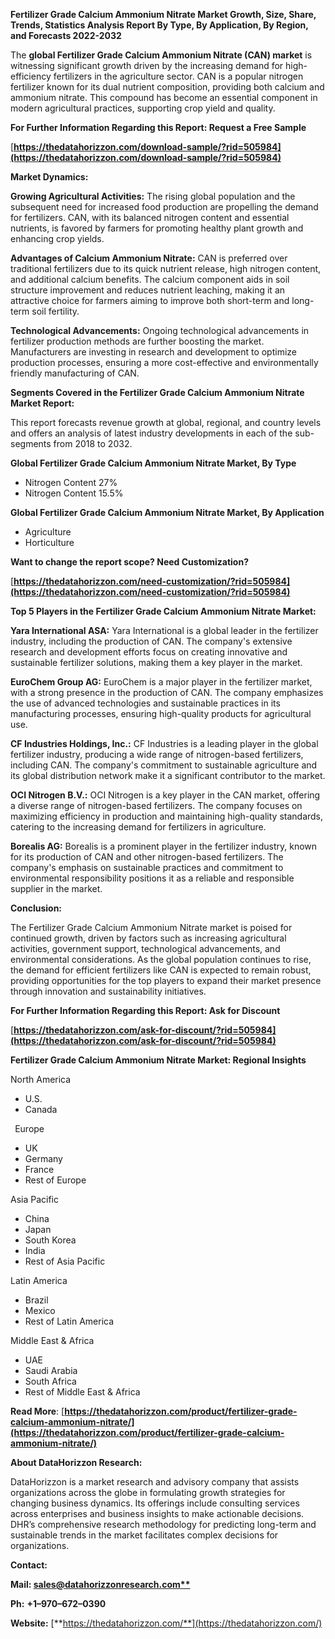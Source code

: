 ﻿**Fertilizer Grade Calcium Ammonium Nitrate  Market Growth, Size, Share, Trends, Statistics Analysis Report By Type, By Application, By Region, and Forecasts 2022-2032**

The **global Fertilizer Grade Calcium Ammonium Nitrate (CAN) market** is witnessing significant growth driven by the increasing demand for high-efficiency fertilizers in the agriculture sector. CAN is a popular nitrogen fertilizer known for its dual nutrient composition, providing both calcium and ammonium nitrate. This compound has become an essential component in modern agricultural practices, supporting crop yield and quality. 

**For Further Information Regarding this Report: Request a Free Sample**	

[**https://thedatahorizzon.com/download-sample/?rid=505984](https://thedatahorizzon.com/download-sample/?rid=505984)** 

**Market Dynamics:**

**Growing Agricultural Activities:** The rising global population and the subsequent need for increased food production are propelling the demand for fertilizers. CAN, with its balanced nitrogen content and essential nutrients, is favored by farmers for promoting healthy plant growth and enhancing crop yields.

**Advantages of Calcium Ammonium Nitrate:** CAN is preferred over traditional fertilizers due to its quick nutrient release, high nitrogen content, and additional calcium benefits. The calcium component aids in soil structure improvement and reduces nutrient leaching, making it an attractive choice for farmers aiming to improve both short-term and long-term soil fertility.

**Technological Advancements:** Ongoing technological advancements in fertilizer production methods are further boosting the market. Manufacturers are investing in research and development to optimize production processes, ensuring a more cost-effective and environmentally friendly manufacturing of CAN.

**Segments Covered in the Fertilizer Grade Calcium Ammonium Nitrate Market Report:** 

This report forecasts revenue growth at global, regional, and country levels and offers an analysis of latest industry developments in each of the sub-segments from 2018 to 2032.

**Global Fertilizer Grade Calcium Ammonium Nitrate Market, By Type**

- Nitrogen Content 27%
- Nitrogen Content 15.5%

**Global Fertilizer Grade Calcium Ammonium Nitrate Market, By Application**

- Agriculture
- Horticulture

**Want to change the report scope? Need Customization?**

[**https://thedatahorizzon.com/need-customization/?rid=505984](https://thedatahorizzon.com/need-customization/?rid=505984)** 

**Top 5 Players in the Fertilizer Grade Calcium Ammonium Nitrate Market:**

**Yara International ASA:** Yara International is a global leader in the fertilizer industry, including the production of CAN. The company's extensive research and development efforts focus on creating innovative and sustainable fertilizer solutions, making them a key player in the market.

**EuroChem Group AG:** EuroChem is a major player in the fertilizer market, with a strong presence in the production of CAN. The company emphasizes the use of advanced technologies and sustainable practices in its manufacturing processes, ensuring high-quality products for agricultural use.

**CF Industries Holdings, Inc.:** CF Industries is a leading player in the global fertilizer industry, producing a wide range of nitrogen-based fertilizers, including CAN. The company's commitment to sustainable agriculture and its global distribution network make it a significant contributor to the market.

**OCI Nitrogen B.V.:** OCI Nitrogen is a key player in the CAN market, offering a diverse range of nitrogen-based fertilizers. The company focuses on maximizing efficiency in production and maintaining high-quality standards, catering to the increasing demand for fertilizers in agriculture.

**Borealis AG:** Borealis is a prominent player in the fertilizer industry, known for its production of CAN and other nitrogen-based fertilizers. The company's emphasis on sustainable practices and commitment to environmental responsibility positions it as a reliable and responsible supplier in the market.

**Conclusion:**

The Fertilizer Grade Calcium Ammonium Nitrate market is poised for continued growth, driven by factors such as increasing agricultural activities, government support, technological advancements, and environmental considerations. As the global population continues to rise, the demand for efficient fertilizers like CAN is expected to remain robust, providing opportunities for the top players to expand their market presence through innovation and sustainability initiatives.

**For Further Information Regarding this Report: Ask for Discount**	

[**https://thedatahorizzon.com/ask-for-discount/?rid=505984](https://thedatahorizzon.com/ask-for-discount/?rid=505984)**  

**Fertilizer Grade Calcium Ammonium Nitrate Market: Regional Insights**

North America

- U.S.
- Canada

` `Europe

- UK
- Germany
- France
- Rest of Europe

Asia Pacific

- China
- Japan
- South Korea
- India
- Rest of Asia Pacific

Latin America

- Brazil
- Mexico
- Rest of Latin America

Middle East & Africa

- UAE
- Saudi Arabia
- South Africa
- Rest of Middle East & Africa

**Read More**: [**https://thedatahorizzon.com/product/fertilizer-grade-calcium-ammonium-nitrate/](https://thedatahorizzon.com/product/fertilizer-grade-calcium-ammonium-nitrate/)** 

**About DataHorizzon Research:**

DataHorizzon is a market research and advisory company that assists organizations across the globe in formulating growth strategies for changing business dynamics. Its offerings include consulting services across enterprises and business insights to make actionable decisions. DHR’s comprehensive research methodology for predicting long-term and sustainable trends in the market facilitates complex decisions for organizations.

**Contact:**

**Mail: [sales@datahorizzonresearch.com**](mailto:sales@datahorizzonresearch.com)**

**Ph:** **+1–970–672–0390**

**Website:** [**https://thedatahorizzon.com/**](https://thedatahorizzon.com/)

